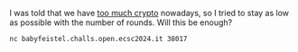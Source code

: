 I was told that we have [too much crypto](https://eprint.iacr.org/2019/1492.pdf) nowadays, so I tried to stay as low as possible with the number of rounds. Will this be enough?

`nc babyfeistel.challs.open.ecsc2024.it 38017`